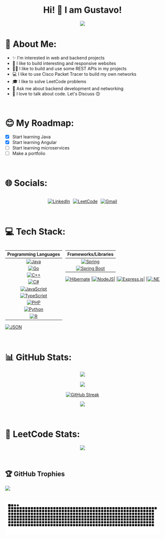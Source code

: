 <h1 align="center">Hi! 👋 I am Gustavo!</h1>

<p align="center">
  <img src="https://readme-typing-svg.demolab.com/?lines=A+Full+Stack+learner!;A+network+learner!;A+cybersecurity+learner!&font=Fira%20Code&center=true&width=380&height=50&duration=4000&pause=1000">
</p>

# 💫 About Me:
- ✨ I'm interested in web and backend projects
- 🌱 I like to build interesting and responsive websites
- 🧑‍💻 I like to build and use some REST APIs in my projects
- 💻 I like to use Cisco Packet Tracer to build my own networks
- 🎓 I like to solve LeetCode problems
- 💬 Ask me about backend development and networking
- 🤝 I love to talk about code. Let's Discuss 😊

<br>

# 😊 My Roadmap:
- [x] Start learning Java
- [x] Start learning Angular
- [ ] Start learning microservices
- [ ] Make a portfolio

<br>

# 🌐 Socials:
<div style="
  width: 100%;
  height: auto;
  display: flex;
  flex-flow: row nowrap;
  justify-content: center;
  align-items: center;
  gap: 2%;
  overflow-x: auto;
">

[![LinkedIn](https://custom-icon-badges.demolab.com/badge/LinkedIn-0A66C2?logo=linkedin-white&logoColor=fff)](https://www.linkedin.com/in/gustavo-a-b24668316)

[![LeetCode](https://img.shields.io/badge/LeetCode-000000?logo=LeetCode&logoColor=#d16c06)](https://leetcode.com/u/gustanol)

[![Gmail](https://img.shields.io/badge/Gmail-D14836?logo=gmail&logoColor=white)](mailto:gualeixos456@gmail.com)

</div>

<br>

# 💻 Tech Stack:

<div style="
  width: 100%;
  height: auto;
  display: flex;
  flex-flow: row nowrap;
  justify-content: flex-start;
  align-items: flex-start;
  gap: 2%;
  overflow-x: auto;
">

  <div style="flex: 0 0 auto; overflow-x: auto;">
    
  |Programming Languages|
  |:---:|
  |[![Java](https://img.shields.io/badge/Java-%23ED8B00.svg?logo=openjdk&logoColor=white)](#)|
  |[![Go](https://img.shields.io/badge/Go-%2300ADD8.svg?&logo=go&logoColor=white)](#)|
  |[![C++](https://img.shields.io/badge/C++-%2300599C.svg?logo=c%2B%2B&logoColor=white)](#)|
  |[![C#](https://custom-icon-badges.demolab.com/badge/C%23-%23239120.svg?logo=cshrp&logoColor=white)](#)|
  |[![JavaScript](https://img.shields.io/badge/JavaScript-F7DF1E?logo=javascript&logoColor=000)](#)|
  |[![TypeScript](https://img.shields.io/badge/TypeScript-3178C6?logo=typescript&logoColor=fff)](#)|
  |[![PHP](https://img.shields.io/badge/php-%23777BB4.svg?&logo=php&logoColor=white)](#)|
  |[![Python](https://img.shields.io/badge/Python-3776AB?logo=python&logoColor=fff)](#)|
  |[![R](https://img.shields.io/badge/R-%23276DC3.svg?logo=r&logoColor=white)](#)|
  [![JSON](https://img.shields.io/badge/JSON-000?logo=json&logoColor=fff)](#)

  </div>

  <div style="flex: 0 0 auto; overflow-x: auto;">

  |Frameworks/Libraries|
  |:---:|
  |[![Spring](https://img.shields.io/badge/Spring-%236DB33F.svg?logo=spring&logoColor=fff)](#)|
  |[![Spring Boot](https://img.shields.io/badge/Spring%20Boot-6DB33F?logo=springboot&logoColor=fff)](#)|
  [![Hibernate](https://img.shields.io/badge/Hibernate-59666C?logo=hibernate&logoColor=fff)](#)
  |[![NodeJS](https://img.shields.io/badge/Node.js-6DA55F?logo=node.js&logoColor=white)](#)|
  |[![Express.js](https://img.shields.io/badge/Express.js-%23404d59.svg?logo=express&logoColor=%2361DAFB)](#)|
  |[![.NET](https://img.shields.io/badge/.NET-512BD4?logo=dotnet&logoColor=fff)](#)|
  |[![Angular](https://img.shields.io/badge/Angular-%23DD0031.svg?logo=angular&logoColor=white)](#)|
  |[![Sass](https://img.shields.io/badge/Sass-C69?logo=sass&logoColor=fff)](#)|
  |[![Bootstrap](https://img.shields.io/badge/bootstrap-%238511FA?logo=bootstrap&logoColor=fff)](#)|

  </div>

  <div style="flex: 0 0 auto; overflow-x: auto;">

  |Frontend|
  |:---:|
  |[![HTML](https://img.shields.io/badge/HTML-%23E34F26.svg?logo=html5&logoColor=white)](#)|
  |[![CSS](https://img.shields.io/badge/CSS-%231572B6.svg?logo=css3&logoColor=white)](#)|
  |[![Sass](https://img.shields.io/badge/Sass-C69?logo=sass&logoColor=fff)](#)|
  |[![Bootstrap](https://img.shields.io/badge/bootstrap-%238511FA?logo=bootstrap&logoColor=fff)](#)|
  |[![Angular](https://img.shields.io/badge/Angular-%23DD0031.svg?logo=angular&logoColor=white)](#)|

  </div>
  
  <div style="flex: 0 0 auto; overflow-x: auto;">
  
  |Databases|
  |:---:|
  |[![PostgreSQL](https://img.shields.io/badge/PostgreSQL-%23316192.svg?logo=postgresql&logoColor=white)](#)|
  |[![MySQL](https://img.shields.io/badge/MySQL-4479A1?logo=mysql&logoColor=fff)](#)|
  |[![MongoDB](https://img.shields.io/badge/MongoDB-%234ea94b.svg?logo=mongodb&logoColor=white)](#)|
  |[![SQLite](https://img.shields.io/badge/SQLite-%2307405e.svg?logo=sqlite&logoColor=white)](#)|
  |[![Redis](https://img.shields.io/badge/Redis-%23DD0031.svg?logo=redis&logoColor=white)](#)|
  |[![MariaDB](https://img.shields.io/badge/MariaDB-003545?logo=mariadb&logoColor=white)](#)|
  |[![Firebase](https://img.shields.io/badge/Firebase-039BE5?logo=Firebase&logoColor=white)](#)|
  
  </div>
  
  <div style="flex: 0 0 auto; overflow-x: auto;">
  
  |DevOps|
  |:---:|
  |[![Docker](https://img.shields.io/badge/Docker-2496ED?logo=docker&logoColor=fff)](#)|
  |[![Podman](https://img.shields.io/badge/Podman-892CA0.svg?logo=Podman&logoColor=white)](#)|
  |[![GitHub Actions](https://img.shields.io/badge/GitHub_Actions-2088FF?logo=github-actions&logoColor=white)](#)|
  |[![Jenkins](https://img.shields.io/badge/Jenkins-D24939?logo=jenkins&logoColor=white)](#)|
  |[![Kubernetes](https://img.shields.io/badge/Kubernetes-326CE5?logo=kubernetes&logoColor=fff)](#)|
  |[![Ansible](https://img.shields.io/badge/Ansible-EE0000.svg?logo=Ansible&logoColor=white)](#)|
  |[![Prometeus](https://img.shields.io/badge/Prometheus-E6522C.svg?logo=Prometheus&logoColor=white)](#)|
  |[![Grafana](https://img.shields.io/badge/Grafana-F46800.svg?logo=Grafana&logoColor=white)](#)|
  
  </div>
  
  <div style="flex: 0 0 auto; overflow-x: auto;">
  
  |Version Control|
  |:---:|
  |[![Git](https://img.shields.io/badge/Git-F05032.svg?logo=Git&logoColor=white)](#)|
  |[![GitHub](https://img.shields.io/badge/GitHub-%23121011.svg?logo=github&logoColor=white)](#)|
  
  </div>
  
  <div style="flex: 0 0 auto; overflow-x: auto;">
  
  |Package Managers|
  |:---:|
  |[![Maven](https://img.shields.io/badge/Maven-C71A36.svg?logo=Apache-Maven&logoColor=white)](#)|
  |[![NPM](https://img.shields.io/badge/npm-CB3837.svg?logo=npm&logoColor=white)](#)|
  |[![NuGet](https://img.shields.io/badge/NuGet-004880.svg?logo=NuGet&logoColor=white)](#)|
  
  </div>
  
  <div style="flex: 0 0 auto; overflow-x: auto;">
  
  |Cloud Systems|
  |:---:|
  |[![Cloudflare](https://img.shields.io/badge/Cloudflare-F38020?logo=Cloudflare&logoColor=white)](#)|
  |[![Firebase](https://img.shields.io/badge/Firebase-039BE5?logo=Firebase&logoColor=white)](#)|
  |[![Google Cloud](https://img.shields.io/badge/Google%20Cloud-%234285F4.svg?logo=google-cloud&logoColor=white)](#)|
  |[![Hostinger](https://img.shields.io/badge/Hostinger-673DE6?logo=hostinger&logoColor=fff)](#)|
  |[![Vercel](https://img.shields.io/badge/Vercel-%23000000.svg?logo=vercel&logoColor=white)](#)|
  |[![Render](https://img.shields.io/badge/Render-%46E3B7.svg?logo=render&logoColor=white)](#)|
  |[![Netlify](https://img.shields.io/badge/Netlify-%23000000.svg?logo=netlify&logoColor=#00C7B7)](#)|
  |[![GitHub Pages](https://img.shields.io/badge/GitHub%20Pages-121013?logo=github&logoColor=white)](#)|
  
  </div>
  
  <div style="flex: 0 0 auto; overflow-x: auto;">
  
  |Security|
  |:---:|
  |[![Spring Security](https://img.shields.io/badge/Spring%20Security-6DB33F.svg?logo=Spring-Security&logoColor=white)](#)|
  |[![JWT](https://img.shields.io/badge/JWT-000000.svg?logo=JSON-Web-Tokens&logoColor=white )](#)|
  
  </div>
  
  <div style="flex: 0 0 auto; overflow-x: auto;">
  
  |Documentation|
  |:---:|
  |[![Markdown](https://img.shields.io/badge/Markdown-000000.svg?logo=Markdown&logoColor=white)](#)|
  |[![Obsidian](https://img.shields.io/badge/Obsidian-7C3AED.svg?logo=Obsidian&logoColor=white)](#)|
  |[![Notion](https://img.shields.io/badge/Notion-000?logo=notion&logoColor=fff)](#)|
  |[![LaTeX](https://img.shields.io/badge/LaTeX-008080.svg?logo=LaTeX&logoColor=white )](#)|
  
  </div>
  
  <div style="flex: 0 0 auto; overflow-x: auto;">
  
  |Education|
  |:---:|
  |[![Cisco](https://img.shields.io/badge/Cisco-1BA0D7.svg?logo=Cisco&logoColor=white)](#)|
  |[![W3Schools](https://img.shields.io/badge/W3Schools-04AA6D?logo=w3schools&logoColor=fff)](#)|
  |[![Udemy](https://img.shields.io/badge/Udemy-A435F0?logo=udemy&logoColor=fff)](#)|
  |[![GeeksForGeeks](https://img.shields.io/badge/GeeksforGeeks-298D46?logo=geeksforgeeks&logoColor=white)](#)|
  
  </div>

</div>

<br>

# 📊 GitHub Stats:

<div align="center">

  ![](https://github-readme-stats.vercel.app/api/top-langs/?username=Gustanol&theme=transparent&langs_count=20&layout=compact&hide=html,css)

  ![](https://github-readme-stats.vercel.app/api?username=Gustanol&show_icons=true&hide=issues,prs&theme=transparent)

  [![GitHub Streak](https://streak-stats.demolab.com/?user=Gustanol&theme=transparent)](https://git.io/streak-stats)

  ![](https://github-readme-stats.vercel.app/api/wakatime?username=Gustanol&layout=compact&theme=transparent)

</div>

<br>

# 🦾 LeetCode Stats:

<div align="center">
  
  ![](https://leetcard.jacoblin.cool/gustanol?border=2&ext=activity)
  
</div>

<br>

## 🏆 GitHub Trophies
![](https://github-profile-trophy.vercel.app/?username=Gustanol&theme=radical&no-frame=false&no-bg=true&margin-w=4)

<br>


<picture>
  <source media="(prefers-color-scheme: dark)" srcset="https://raw.githubusercontent.com/Gustanol/Gustanol/output/github-snake-dark.svg" />
  <source media="(prefers-color-scheme: light)" srcset="https://raw.githubusercontent.com/Gustanol/Gustanol/output/github-snake.svg" />
  <img alt="github-snake" src="https://raw.githubusercontent.com/Gustanol/Gustanol/output/github-snake.svg" />
</picture>

<!-- Proudly created with GPRM ( https://gprm.itsvg.in ) -->
